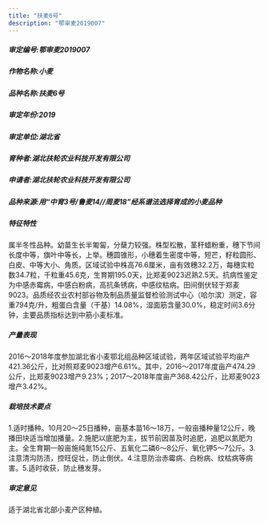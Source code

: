 ```yaml
---
title: "扶麦6号"
description: "鄂审麦2019007"
---
```

##### 审定编号:鄂审麦2019007

##### 作物名称:小麦

##### 品种名称:扶麦6号

##### 审定年份:2019

##### 审定单位:湖北省

##### 育种者:湖北扶轮农业科技开发有限公司

##### 申请者:湖北扶轮农业科技开发有限公司

##### 品种来源:用“中育3号/鲁麦14//周麦18”经系谱法选择育成的小麦品种

##### 特征特性
属半冬性品种。幼苗生长半匍匐，分蘖力较强。株型松散，茎秆蜡粉重，穗下节间长度中等，旗叶中等长，上举。穗圆锥形，小穗着生密度中等，短芒，籽粒圆形、白皮、中等大小、角质。区域试验中株高76.6厘米，亩有效穗32.2万，每穗实粒数34.7粒，千粒重45.6克，生育期195.0天，比郑麦9023迟熟2.5天。抗病性鉴定为中感赤霉病，中感白粉病，高抗条锈病，中感纹枯病。田间倒伏轻于郑麦9023。品质经农业农村部谷物及制品质量监督检验测试中心（哈尔滨）测定，容重794克/升，粗蛋白含量（干基）14.08%，湿面筋含量30.0%，稳定时间3.6分钟，主要品质指标达到中筋小麦标准。

##### 产量表现
2016～2018年度参加湖北省小麦鄂北组品种区域试验，两年区域试验平均亩产421.36公斤，比对照郑麦9023增产6.61%。其中，2016～2017年度亩产474.29公斤，比郑麦9023增产9.23%；2017～2018年度亩产368.42公斤，比郑麦9023增产3.42%。

##### 栽培技术要点
1.适时播种。10月20～25日播种，亩基本苗16～18万，一般亩播种量12公斤，晚播田块适当增加播量。2.施肥以底肥为主，拔节前因苗及时追肥，追肥以氮肥为主。全生育期一般亩施纯氮15公斤、五氧化二磷6～8公斤、氧化钾5～7公斤。3.注意清沟防渍，控旺促壮，防止倒伏。4.注意防治赤霉病、白粉病、纹枯病等病害。5.适时收获，防止穗发芽。

##### 审定意见
适于湖北省北部小麦产区种植。
